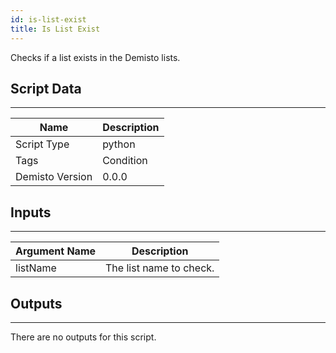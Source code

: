 ```yaml
---
id: is-list-exist
title: Is List Exist
---
```


Checks if a list exists in the Demisto lists.

## Script Data
---

| **Name** | **Description** |
| --- | --- |
| Script Type | python |
| Tags | Condition |
| Demisto Version | 0.0.0 |

## Inputs
---

| **Argument Name** | **Description** |
| --- | --- |
| listName | The list name to check.  |

## Outputs
---
There are no outputs for this script.

